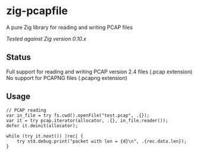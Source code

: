# zig-pcapfile
A pure Zig library for reading and writing PCAP files

_Tested against Zig version 0.10.x_

## Status
Full support for reading and writing PCAP version 2.4 files (.pcap extension)
No support for PCAPNG files (.pcapng extension)

## Usage
```zig
// PCAP reading
var in_file = try fs.cwd().openFile("test.pcap", .{});
var it = try pcap.iterator(allocator, .{}, in_file.reader());
defer it.deinit(allocator);

while (try it.next()) |rec| {
    try std.debug.print("packet with len = {d}\n", .{rec.data.len});
}
```
